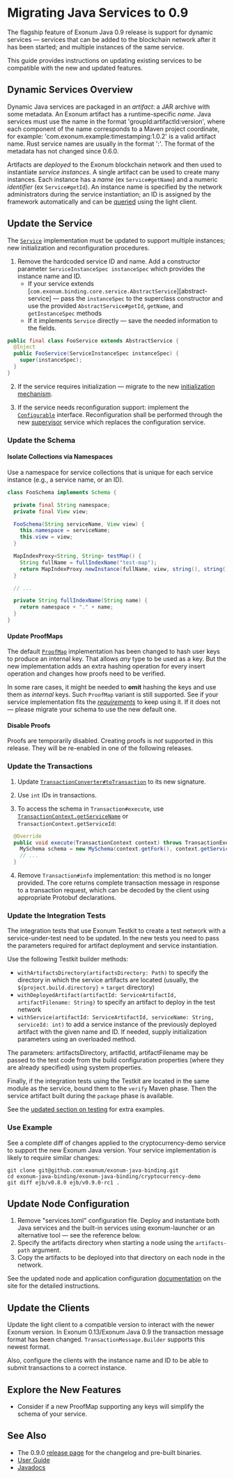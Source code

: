 # Migrating Java Services to 0.9

The flagship feature of Exonum Java 0.9 release is support for dynamic services&nbsp;—
services that can be added to the blockchain network after it has been started;
and multiple instances of the same service.

This guide provides instructions on updating existing services to be compatible with the new
and updated features.

## Dynamic Services Overview

Dynamic Java services are packaged in an _artifact_: a JAR archive with some metadata. An Exonum
artifact has a runtime-specific _name_. Java services must use the name in the format 
'groupId:artifactId:version', where each component of the name corresponds
to a Maven project coordinate, for example: 'com.exonum.example:timestamping:1.0.2' is a valid
artifact name. Rust service names are usually in the format '<crate-name>:<version>'.
The format of the metadata has not changed since 0.6.0.

Artifacts are _deployed_ to the Exonum blockchain network and then used to instantiate
_service instances_. A single artifact can be used to create many instances. Each instance
has a _name_ (ex `Service#getName`) and a numeric _identifier_ (ex `Service#getId`).
An instance name is specified by the network administrators during the service instantiation;
an ID is assigned by the framework automatically and can be [queried][service-id-lc-operation]
using the light client.

[service-id-lc-operation]: https://github.com/exonum/exonum-java-binding/blob/master/exonum-light-client/README.md#creating-transaction-message

## Update the Service

The [`Service`][service] implementation must be updated to support multiple instances;
new initialization and reconfiguration procedures.

1. Remove the hardcoded service ID and name. Add a constructor parameter 
`ServiceInstanceSpec instanceSpec` which provides the instance name
and ID.
    - If your service extends
    [`com.exonum.binding.core.service.AbstractService`][abstract-service] —
    pass the `instanceSpec` to the superclass constructor and use the provided `AbstractService#getId`,
    `getName`, and `getInstanceSpec` methods
    - If it implements `Service` directly — save the needed information to the fields.

```java
public final class FooService extends AbstractService {
  @Inject
  public FooService(ServiceInstanceSpec instanceSpec) {
    super(instanceSpec);
  }
}
```

2. If the service requires initialization — migrate to the new 
[initialization mechanism][service-initialize]. 

3. If the service needs reconfiguration support: implement the [`Configurable`][configurable] interface.
Reconfiguration shall be performed through the new [supervisor][supervisor] service which
replaces the configuration service.

[service]: https://exonum.com/doc/api/java-binding/0.9.0-rc1/com/exonum/binding/core/service/Service.html
[service-initialize]: https://exonum.com/doc/api/java-binding/0.9.0-rc1/com/exonum/binding/core/service/Service.html#initialize-com.exonum.binding.core.storage.database.Fork-com.exonum.binding.core.service.Configuration-
[configurable]: https://exonum.com/doc/api/java-binding/0.9.0-rc1/com/exonum/binding/core/service/Configurable.html
<!-- todo: Check the anchor when the docs land -->
[supervisor]: https://exonum.com/doc/version/0.13-rc.2/get-started/java-binding/#deploy-and-start-service

### Update the Schema

#### Isolate Collections via Namespaces

Use a namespace for service collections that is unique for each service instance
(e.g., a service name, or an ID).

```java
class FooSchema implements Schema {

  private final String namespace;
  private final View view;

  FooSchema(String serviceName, View view) {
    this.namespace = serviceName;
    this.view = view;
  }

  MapIndexProxy<String, String> testMap() {
    String fullName = fullIndexName("test-map");
    return MapIndexProxy.newInstance(fullName, view, string(), string());
  }

  // ...

  private String fullIndexName(String name) {
    return namespace + "." + name;
  }
}
```

#### Update ProofMaps

The default [`ProofMap`][proof-map] implementation has been changed to hash user keys to produce an internal key.
That allows _any_ type to be used as a key. But the new implementation adds an extra hashing operation for every insert
operation and changes how proofs need to be verified.

In some rare cases, it might be needed to **omit** hashing the keys
and use them as _internal_ keys. Such `ProofMap` variant is still supported. See if your
service implementation fits the [*requirements*][proof-map-non-hashing] to keep using it.
If it does not — please migrate your schema to use the new default one.

[proof-map]: https://exonum.com/doc/api/java-binding/0.9.0-rc1/com/exonum/binding/core/storage/indices/ProofMapIndexProxy.html
[proof-map-non-hashing]: https://exonum.com/doc/api/java-binding/0.9.0-rc1/com/exonum/binding/core/storage/indices/ProofMapIndexProxy.html#key-hashing

#### Disable Proofs

Proofs are temporarily disabled. Creating proofs is _not_ supported in this release.
They will be re-enabled in one of the following releases.

### Update the Transactions

1. Update [`TransactionConverter#toTransaction`][to-transaction]
to its new signature.

2. Use `int` IDs in transactions.

3. To access the schema in `Transaction#execute`,
use [`TransactionContext.getServiceName`][tx-context-get-name]
or `TransactionContext.getServiceId`:

```java
  @Override
  public void execute(TransactionContext context) throws TransactionExecutionException {
    MySchema schema = new MySchema(context.getFork(), context.getServiceName());
    // ...
  }
```

4. Remove `Transaction#info` implementation: this method is no longer provided.
The core returns complete transaction message in response to a transaction request,
which can be decoded by the client using appropriate Protobuf declarations.

[to-transaction]: https://exonum.com/doc/api/java-binding/0.9.0-rc1/com/exonum/binding/core/service/TransactionConverter.html
[tx-context-get-name]: https://exonum.com/doc/api/java-binding/0.9.0-rc1/com/exonum/binding/core/transaction/TransactionContext.html#getServiceName--

### Update the Integration Tests

The integration tests that use Exonum Testkit to create a test network with a service-under-test need
to be updated. In the new tests you need to pass the parameters required for artifact deployment and service instantiation.

Use the following Testkit builder methods:
  - `withArtifactsDirectory(artifactsDirectory: Path)` to specify the directory in which the service
  artifacts are located (usually, the `${project.build.directory}` = `target` directory)
  - `withDeployedArtifact(artifactId: ServiceArtifactId, artifactFilename: String)` 
  to specify an artifact to deploy in the test network
  - `withService(artifactId: ServiceArtifactId, serviceName: String, serviceId: int)` 
  to add a service instance of the previously deployed artifact with the given name and ID.
  If needed, supply initialization parameters using an overloaded method.

The parameters: artifactsDirectory, artifactId, artifactFilename may be passed to the test code
from the build configuration properties (where they are already specified) using system properties.

Finally, if the integration tests using the Testkit are located in the same module as the service,
bound them to the `verify` Maven phase. Then the service artifact built during the `package` 
phase is available.

See the [updated section on testing](https://exonum.com/doc/version/0.13-rc.2/get-started/java-binding/#testing)
for extra examples.

### Use Example

See a complete diff of changes applied to the cryptocurrency-demo service
to support the new Exonum Java version. Your service implementation
is likely to require similar changes:

```
git clone git@github.com:exonum/exonum-java-binding.git
cd exonum-java-binding/exonum-java-binding/cryptocurrency-demo
git diff ejb/v0.8.0 ejb/v0.9.0-rc1 .
```

## Update Node Configuration

1. Remove "services.toml" configuration file. Deploy and instantiate both Java services and the built-in services
using exonum-launcher or an alternative tool — see 
the reference below.
2. Specify the artifacts directory when starting a node using the `artifacts-path` argument.
3. Copy the artifacts to be deployed into that directory on each node in the network.

See the updated node and application configuration [documentation][node-config] on the site
for the detailed instructions.

[node-config]: https://exonum.com/doc/version/0.13-rc.2/get-started/java-binding/#node-configuration

## Update the Clients

Update the light client to a compatible version to interact with the newer Exonum version.
In Exonum 0.13/Exonum Java 0.9 the transaction message format has been changed. 
`TransactionMessage.Builder` supports this newest format.

Also, configure the clients with the instance name and ID to be able
to submit transactions to a correct instance. 

## Explore the New Features
- Consider if a new ProofMap supporting any keys will simplify the schema of your service.

## See Also

- The 0.9.0 [release page][release-page] for the changelog and pre-built binaries.
- [User Guide](https://exonum.com/doc/version/0.13-rc.2/get-started/java-binding/)
- [Javadocs](https://exonum.com/doc/api/java-binding/0.9.0-rc1/index.html)

[release-page]: https://github.com/exonum/exonum-java-binding/releases/tag/ejb/v0.9.0-rc1
